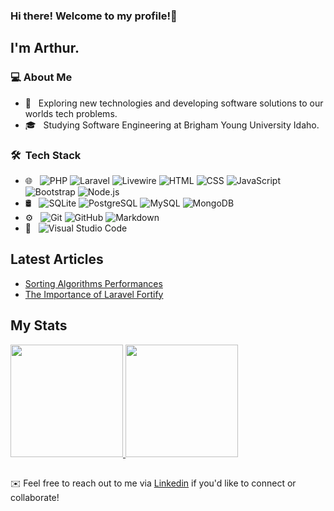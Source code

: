 ### Hi there! Welcome to my profile!👋

## I'm Arthur.

### 💻 About Me

- 🤔 &nbsp; Exploring new technologies and developing software solutions to our worlds tech problems.
- 🎓 &nbsp; Studying Software Engineering at Brigham Young University Idaho.

### 🛠 &nbsp;Tech Stack

- 🌐 &nbsp;
  ![PHP](https://img.shields.io/badge/-PHP-333333?style=flat&logo=php)
  ![Laravel](https://img.shields.io/badge/-Laravel-333333?style=flat&logo=laravel)
  ![Livewire](https://img.shields.io/badge/-Livewire-333333?style=flat&logo=livewire)
  ![HTML](https://img.shields.io/badge/-HTML-333333?style=flat&logo=HTML5)
  ![CSS](https://img.shields.io/badge/-CSS-333333?style=flat&logo=CSS3&logoColor=1572B6)
  ![JavaScript](https://img.shields.io/badge/-JavaScript-333333?style=flat&logo=javascript)
  ![Bootstrap](https://img.shields.io/badge/-Bootstrap-333333?style=flat&logo=bootstrap&logoColor=563D7C)
  ![Node.js](https://img.shields.io/badge/-Node.js-333333?style=flat&logo=node.js)
- 🛢 &nbsp;
  ![SQLite](https://img.shields.io/badge/-SQLite-333333?style=flat&logo=sqlite)
  ![PostgreSQL](https://img.shields.io/badge/-PostgreSQL-333333?style=flat&logo=postgresql)
  ![MySQL](https://img.shields.io/badge/-MySQL-333333?style=flat&logo=mysql)
  ![MongoDB](https://img.shields.io/badge/-MongoDB-333333?style=flat&logo=mongodb)
- ⚙️ &nbsp;
  ![Git](https://img.shields.io/badge/-Git-333333?style=flat&logo=git)
  ![GitHub](https://img.shields.io/badge/-GitHub-333333?style=flat&logo=github)
  ![Markdown](https://img.shields.io/badge/-Markdown-333333?style=flat&logo=markdown)
- 🔧 &nbsp;
  ![Visual Studio Code](https://img.shields.io/badge/-Visual%20Studio%20Code-333333?style=flat&logo=visual-studio-code&logoColor=007ACC)

## Latest Articles
- [Sorting Algorithms Performances](https://medium.com/@arthurvinice/exploring-sorting-algorithms-performance-a-study-on-runtime-variations-87446bef6503)
- [The Importance of Laravel Fortify](https://medium.com/@arthurvinice/the-importance-of-laravel-fortify-in-modern-web-applications-e720093038e8)
  
## My Stats
<p>
<a href="https://github.com/arthurvinice">
  <img height="180em" src="https://github-readme-stats.vercel.app/api?username=arthurvinice&show_icons=true&theme=transparent" />
  <img height="180em" src="https://github-readme-stats-eight-theta.vercel.app/api/top-langs/?username=arthurvinice&theme=transparent&layout=compact" />
</a>
</p>

##

✉️ Feel free to reach out to me via [Linkedin](https://www.linkedin.com/in/arthurfmacedo/) if you'd like to connect or collaborate!
